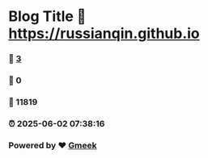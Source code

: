 # Blog Title :link: https://russianqin.github.io 
### :page_facing_up: [3](https://russianqin.github.io/tag.html) 
### :speech_balloon: 0 
### :hibiscus: 11819 
### :alarm_clock: 2025-06-02 07:38:16 
### Powered by :heart: [Gmeek](https://github.com/Meekdai/Gmeek)
